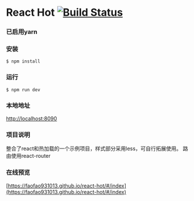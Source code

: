 # React Hot [![Build Status](https://travis-ci.org/FAOfao931013/react-hot.svg?branch=master)](https://travis-ci.org/FAOfao931013/react-hot)

### 已启用yarn

### 安装
```
$ npm install
```

### 运行
```
$ npm run dev
```

### 本地地址
[http://localhost:8090](http://localhost:8090)

### 项目说明
整合了react和热加载的一个示例项目，样式部分采用less，可自行拓展使用。
路由使用react-router

### 在线预览
[https://faofao931013.github.io/react-hot/#/index](https://faofao931013.github.io/react-hot/#/index)